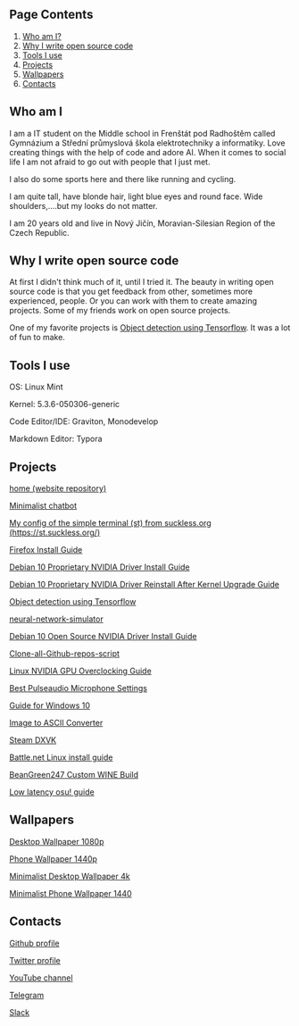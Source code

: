 ## Page Contents

1. [Who am I?](#who-am-I) 
2. [Why I write open source code](#why-I-write-open-source-code)
3. [Tools I use](#tools-I-use)
4. [Projects](#projects)
5. [Wallpapers](#wallpapers)
6. [Contacts](#contacts)

## Who am I 

I am a IT student on the Middle school in Frenštát pod Radhoštěm called Gymnázium a Střední průmyslová škola elektrotechniky a informatiky. Love creating things with the help of code and adore AI. When it comes to social life I am not afraid to go out with people that I just met.

I also do some sports here and there like running and cycling.

I am quite tall, have blonde hair, light blue eyes and round face. Wide shoulders,....but my looks do not matter.

I am 20 years old and live in Nový Jičín, Moravian-Silesian Region of the Czech Republic.

## Why I write open source code

At first I didn't think much of it, until I tried it. The beauty in writing open source code is that you get feedback from other, sometimes more experienced, people. Or you can work with them to create amazing projects. Some of my friends work on open source projects.

One of my favorite projects is [Object detection using Tensorflow](https://github.com/BeanGreen247/Object-detection-using-Tensorflow). It was a lot of fun to make.

## Tools I use

OS: Linux Mint

Kernel: 5.3.6-050306-generic

Code Editor/IDE: Graviton, Monodevelop

Markdown Editor: Typora

## Projects

[home (website repository)](https://github.com/BeanGreen247/home)  

[Minimalist chatbot](https://github.com/BeanGreen247/Minimalist-chatbot)

[My config of the simple terminal (st) from suckless.org (https://st.suckless.org/)](https://github.com/BeanGreen247/st)

[Firefox Install Guide](https://github.com/BeanGreen247/Firefox_Install_Guide)

[Debian 10 Proprietary NVIDIA Driver Install Guide](https://github.com/BeanGreen247/Debian_10_Proprietary_NVIDIA_Driver_Install_Guide)

[Debian 10 Proprietary NVIDIA Driver Reinstall After Kernel Upgrade Guide](https://github.com/BeanGreen247/Debian_10_Proprietary_NVIDIA_Driver_Reinstall_After_Kernel_Upgrade_Guide)

[Object detection using Tensorflow](https://github.com/BeanGreen247/Object-detection-using-Tensorflow)

[neural-network-simulator](https://github.com/BeanGreen247/neural-network-simulator)

[Debian 10 Open Source NVIDIA Driver Install Guide](https://github.com/BeanGreen247/Debian_10_Open_Source_NVIDIA_Driver_Install_Guide)

[Clone-all-Github-repos-script](https://github.com/BeanGreen247/Clone-all-Github-repos-script)

[Linux NVIDIA GPU Overclocking Guide](https://github.com/BeanGreen247/Linux_NVIDIA_GPU_Overclocking_Guide)

[Best Pulseaudio Microphone Settings](https://github.com/BeanGreen247/BestPulseaudioMicSettings)

[Guide for Windows 10](https://github.com/BeanGreen247/DebloatWindows10)

[Image to ASCII Converter](https://github.com/BeanGreen247/ImageToASCIIConverter)

[Steam DXVK](https://github.com/BeanGreen247/Steam_DXVK)

[Battle.net Linux install guide](https://github.com/BeanGreen247/Battle.net_Linux_install_guide)

[BeanGreen247 Custom WINE Build](https://github.com/BeanGreen247/BeanGreen247-Custom-WINE-Build)

[Low latency osu! guide](https://github.com/BeanGreen247/Low_Latency_osu_Guide) 

## Wallpapers

[Desktop Wallpaper 1080p](https://raw.githubusercontent.com/BeanGreen247/home/master/wallpaper/wallpaper.png)

[Phone Wallpaper 1440p](https://raw.githubusercontent.com/BeanGreen247/home/master/wallpaper/phone-wallpaper.jpg)

[Minimalist Desktop Wallpaper 4k](https://raw.githubusercontent.com/BeanGreen247/home/master/wallpaper/MINIMALIST_WALLPAPER-4K.png)

[Minimalist Phone Wallpaper 1440](https://raw.githubusercontent.com/BeanGreen247/home/master/wallpaper/MINIMALIST_PHONE_WALLPAPER.png)

## Contacts

[Github profile](https://github.com/BeanGreen247)

[Twitter profile](https://twitter.com/BeanGreen247)

[YouTube channel](https://www.youtube.com/c/BeanCZECHGreen)

[Telegram](https://telegram.me/MozdrenT)

[Slack](https://join.slack.com/t/tomasmozdren/shared_invite/enQtNzAxNTY1Nzg1MDEwLTVhMmQ4YTU5ZGMyZTFlMzc3NTQ0ZTMxMGUzYTYzMzlmZTZmNmU3ZDk5NzdiYzc3MDNiNDZlMGRlZjUwMTdlMDk)

